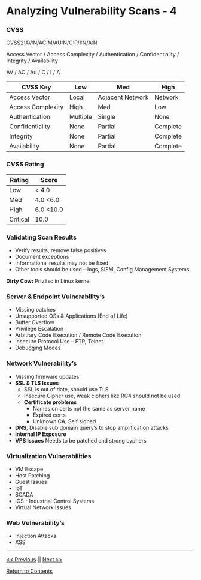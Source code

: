 # Analyzing Vulnerability Scans - 4

### CVSS
CVSS2:AV:N/AC:M/AU:N/C:P/I:N/A:N  

Access Vector / Access Complexity / Authentication / Confidentiality / Integrity / Availability  

AV / AC / Au / C / I / A

|CVSS Key|Low|Med|High|
|-|-|-|-|
| Access Vector| Local |Adjacent Network|Network|
| Access Complexity |High|Med|Low|
| Authentication| Multiple| Single| None|
| Confidentiality|None| Partial | Complete| 
| Integrity|None| Partial | Complete|
| Availability|None| Partial | Complete|

### CVSS Rating

|Rating|Score|
|-|-|
|Low|< 4.0|
|Med|4.0  <6.0|
|High|6.0 <10.0|
|Critical|10.0|

### Validating Scan Results

-	Verify results, remove false positives   
-	Document exceptions  
-	Informational results may not be fixed  
-	Other tools should be used – logs, SIEM, Config Management Systems  

**Dirty Cow:** PrivEsc in Linux kernel

### Server & Endpoint Vulnerability’s 
-	Missing patches
-	Unsupported OSs & Applications (End of Life)
-	Buffer Overflow
-	Privilege Escalation
-	Arbitrary Code Execution / Remote Code Execution
-	Insecure Protocol Use – FTP, Telnet
-	Debugging Modes

### Network Vulnerability’s

- Missing firmware updates  
- **SSL & TLS Issues**  
  - SSL is out of date, should use TLS  
  - Insecure Cipher use, weak ciphers like RC4 should not be used  
  - **Certificate problems**  
    - Names on certs not the same as server name  
    - Expired certs  
    - Unknown CA, Self signed  
- **DNS**, Disable sub domain query’s to stop amplification attacks  
- **Internal IP Exposure**  
- **VPS Issues** Needs to be patched and strong cyphers  

### Virtualization Vulnerabilities
-	VM Escape
-	Host Patching
-	Guest Issues
-	IoT
- SCADA
- ICS - Industrial Control Systems
-	Virtual Network Issues

### Web Vulnerability’s
- Injection Attacks
- XSS


____________________

<a href="https://github.com/ReefMeeter/CySA/blob/master/03.%20Designing%20a%20Vulnerability%20Management%20Program.md"><< Previous</a> || <a href="https://github.com/ReefMeeter/CySA/blob/master/05.%20Building%20an%20Incident%20Response%20Plan.md">Next >></a>  


<a href="https://github.com/ReefMeeter/CySA/blob/master/README.md">Return to Contents</a>


